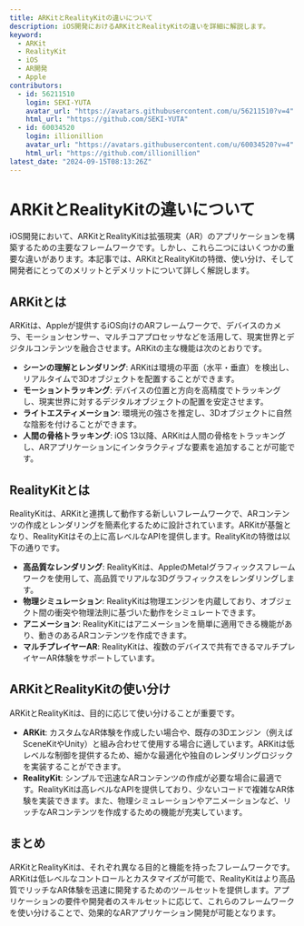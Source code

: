 ```yaml
---
title: ARKitとRealityKitの違いについて
description: iOS開発におけるARKitとRealityKitの違いを詳細に解説します。
keyword:
  - ARKit
  - RealityKit
  - iOS
  - AR開発
  - Apple
contributors:
  - id: 56211510
    login: SEKI-YUTA
    avatar_url: "https://avatars.githubusercontent.com/u/56211510?v=4"
    html_url: "https://github.com/SEKI-YUTA"
  - id: 60034520
    login: illionillion
    avatar_url: "https://avatars.githubusercontent.com/u/60034520?v=4"
    html_url: "https://github.com/illionillion"
latest_date: "2024-09-15T08:13:26Z"
---
```


# ARKitとRealityKitの違いについて

iOS開発において、ARKitとRealityKitは拡張現実（AR）のアプリケーションを構築するための主要なフレームワークです。しかし、これら二つにはいくつかの重要な違いがあります。本記事では、ARKitとRealityKitの特徴、使い分け、そして開発者にとってのメリットとデメリットについて詳しく解説します。

## ARKitとは

ARKitは、Appleが提供するiOS向けのARフレームワークで、デバイスのカメラ、モーションセンサー、マルチコアプロセッサなどを活用して、現実世界とデジタルコンテンツを融合させます。ARKitの主な機能は次のとおりです。

- **シーンの理解とレンダリング**: ARKitは環境の平面（水平・垂直）を検出し、リアルタイムで3Dオブジェクトを配置することができます。
- **モーショントラッキング**: デバイスの位置と方向を高精度でトラッキングし、現実世界に対するデジタルオブジェクトの配置を安定させます。
- **ライトエスティメーション**: 環境光の強さを推定し、3Dオブジェクトに自然な陰影を付けることができます。
- **人間の骨格トラッキング**: iOS 13以降、ARKitは人間の骨格をトラッキングし、ARアプリケーションにインタラクティブな要素を追加することが可能です。

## RealityKitとは

RealityKitは、ARKitと連携して動作する新しいフレームワークで、ARコンテンツの作成とレンダリングを簡素化するために設計されています。ARKitが基盤となり、RealityKitはその上に高レベルなAPIを提供します。RealityKitの特徴は以下の通りです。

- **高品質なレンダリング**: RealityKitは、AppleのMetalグラフィックスフレームワークを使用して、高品質でリアルな3Dグラフィックスをレンダリングします。
- **物理シミュレーション**: RealityKitは物理エンジンを内蔵しており、オブジェクト間の衝突や物理法則に基づいた動作をシミュレートできます。
- **アニメーション**: RealityKitにはアニメーションを簡単に適用できる機能があり、動きのあるARコンテンツを作成できます。
- **マルチプレイヤーAR**: RealityKitは、複数のデバイスで共有できるマルチプレイヤーAR体験をサポートしています。

## ARKitとRealityKitの使い分け

ARKitとRealityKitは、目的に応じて使い分けることが重要です。

- **ARKit**: カスタムなAR体験を作成したい場合や、既存の3Dエンジン（例えばSceneKitやUnity）と組み合わせて使用する場合に適しています。ARKitは低レベルな制御を提供するため、細かな最適化や独自のレンダリングロジックを実装することができます。
- **RealityKit**: シンプルで迅速なARコンテンツの作成が必要な場合に最適です。RealityKitは高レベルなAPIを提供しており、少ないコードで複雑なAR体験を実装できます。また、物理シミュレーションやアニメーションなど、リッチなARコンテンツを作成するための機能が充実しています。

## まとめ

ARKitとRealityKitは、それぞれ異なる目的と機能を持ったフレームワークです。ARKitは低レベルなコントロールとカスタマイズが可能で、RealityKitはより高品質でリッチなAR体験を迅速に開発するためのツールセットを提供します。アプリケーションの要件や開発者のスキルセットに応じて、これらのフレームワークを使い分けることで、効果的なARアプリケーション開発が可能となります。
